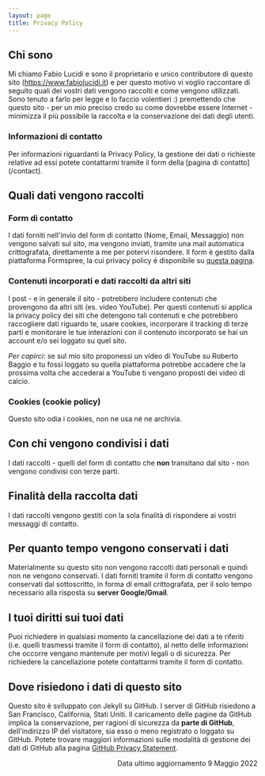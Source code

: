 ```yaml
---
layout: page
title: Privacy Policy
---
```

## Chi sono
Mi chiamo Fabio Lucidi e sono il proprietario e unico contributore di questo sito (https://www.fabiolucidi.it) e per questo motivo vi voglio raccontare di seguito quali dei vostri dati vengono raccolti e come vengono utilizzati.
Sono tenuto a farlo per legge e lo faccio volentieri :) premettendo che questo sito - per un mio preciso credo su come dovrebbe essere Internet - minimizza il più possibile la raccolta e la conservazione dei dati degli utenti.

<h3>Informazioni di contatto</h3>
Per informazioni riguardanti la Privacy Policy, la gestione dei dati o richieste relative ad essi potete contattarmi tramite il form della [pagina di contatto](/contact).

## Quali dati vengono raccolti
### Form di contatto
I dati forniti nell'invio del form di contatto (Nome, Email, Messaggio) non vengono salvati sul sito, ma vengono inviati, tramite una mail automatica crittografata, direttamente a me per potervi risondere. Il form è gestito dalla piattaforma Formspree, la cui privacy policy è disponibile su [questa pagina](https://formspree.io/legal/privacy-policy).

### Contenuti incorporati e dati raccolti da altri siti
I post - e in generale il sito - potrebbero includere contenuti che provengono da altri siti (es. video YouTube). Per questi contenuti si applica la privacy policy dei siti che detengono tali contenuti e che potrebbero raccogliere dati riguardo te, usare cookies, incorporare il tracking di terze parti e monitorare le tue interazioni con il contenuto incorporato se hai un account e/o sei loggato su quel sito.

_Per capirci_: se sul mio sito proponessi un video di YouTube su Roberto Baggio e tu fossi loggato su quella piattaforma potrebbe accadere che la prossima volta che accederai a YouTube ti vengano proposti dei video di calcio.

### Cookies (cookie policy)
Questo sito odia i cookies, non ne usa né ne archivia.

## Con chi vengono condivisi i dati
I dati raccolti - quelli del form di contatto che **non** transitano dal sito - non vengono condivisi con terze parti.

## Finalità della raccolta dati
I dati raccolti vengono gestiti con la sola finalità di rispondere ai vostri messaggi di contatto.

## Per quanto tempo vengono conservati i dati
Materialmente su questo sito non vengono raccolti dati personali e quindi non ne vengono conservati. I dati forniti tramite il form di contatto vengono conservati dal sottoscritto, in forma di email crittografata, per il solo tempo necessario alla risposta su **server Google/Gmail**.

## I tuoi diritti sui tuoi dati
Puoi richiedere in qualsiasi momento la cancellazione dei dati a te riferiti (i.e. quelli trasmessi tramite il form di contatto), al netto delle informazioni che occorre vengano mantenute per motivi legali o di sicurezza. Per richiedere la cancellazione potete contattarmi tramite il form di contatto.

## Dove risiedono i dati di questo sito
Questo sito è sviluppato con Jekyll su GitHub. I server di GitHub risiedono a San Francisco, California, Stati Uniti.
Il caricamento delle pagine da GitHub implica la conservazione, per ragioni di sicurezza da **parte di GitHub**, dell'indirizzo IP del visitatore, sia esso o meno registrato o loggato su GitHub. Potete trovare maggiori informazioni sulle modalità di gestione dei dati di GitHub alla pagina [GitHub Privacy Statement](https://docs.github.com/pt/articles/github-privacy-statement).

<div style="text-align: right">Data ultimo aggiornamento 9 Maggio 2022</div>
